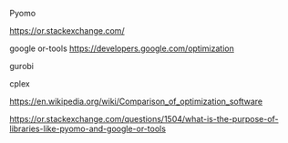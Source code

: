 
Pyomo

https://or.stackexchange.com/

google or-tools
https://developers.google.com/optimization

gurobi 

cplex

https://en.wikipedia.org/wiki/Comparison_of_optimization_software

https://or.stackexchange.com/questions/1504/what-is-the-purpose-of-libraries-like-pyomo-and-google-or-tools

